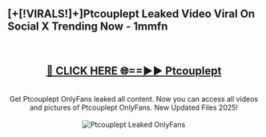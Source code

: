 <h2>[+[!VIRALS!]+]Ptcouplept Leaked Video Viral On Social X Trending Now - 1mmfn</h2>
<br>
<div align="center">
<h2><a href="https://libra.edu.pl?Ptcouplept" rel="nofollow">🔴 CLICK HERE 🌐==►► Ptcouplept</a></h2>
<br>
Get Ptcouplept OnlyFans leaked all content. Now you can access all videos and pictures of Ptcouplept OnlyFans. New Updated Files 2025!
<br>
<br>
<a href="https://libra.edu.pl?Ptcouplept" rel="nofollow" data-target="animated-image.originalLink"><img src="https://i.ibb.co.com/WyWwxjT/player-gif2.gif" alt="Ptcouplept Leaked OnlyFans" style="max-width: 100%; display: inline-block;" data-target="animated-image.originalImage"></a>
</div>
<br>